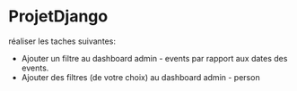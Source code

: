 # ProjetDjango
réaliser les taches suivantes: 
- Ajouter un filtre au dashboard admin - events par rapport aux dates des events. 
- Ajouter des filtres (de votre choix) au dashboard admin - person
